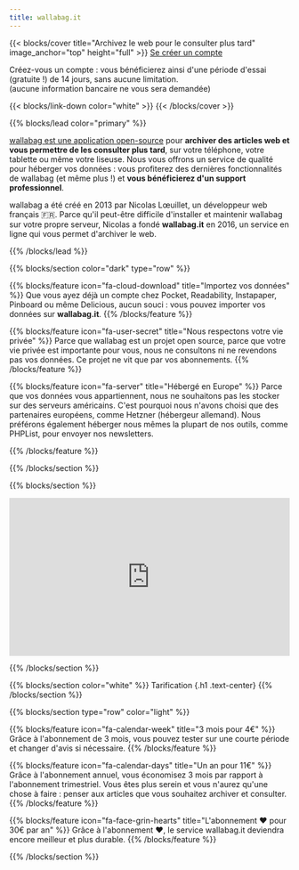 ```yaml
---
title: wallabag.it
---
```


{{< blocks/cover title="Archivez le web pour le consulter plus tard" image_anchor="top" height="full" >}}
<a class="btn btn-lg btn-secondary me-3 mb-4" href="https://app.wallabag.it/">
  Se créer un compte <i class="fa fa-user-plus ms-2"></i>
</a>
<p class="lead mt-5">Créez-vous un compte : vous bénéficierez ainsi d'une période d'essai (gratuite !) de 14 jours, sans aucune limitation.<br />(aucune information bancaire ne vous sera demandée)</p>
{{< blocks/link-down color="white" >}}
{{< /blocks/cover >}}


{{% blocks/lead color="primary" %}}

[wallabag est une application open-source](https://wallabag.org) pour **archiver des articles web et vous permettre de les consulter plus tard**, sur votre téléphone, votre tablette ou même votre liseuse. Nous vous offrons un service de qualité pour héberger vos données : vous profiterez des dernières fonctionnalités de wallabag (et même plus !) et **vous bénéficierez d'un support professionnel**.

wallabag a été créé en 2013 par Nicolas Lœuillet, un développeur web français 🇫🇷. Parce qu'il peut-être difficile d'installer et maintenir wallabag sur votre propre serveur, Nicolas a fondé **wallabag.it** en 2016, un service en ligne qui vous permet d'archiver le web.

{{% /blocks/lead %}}

{{% blocks/section color="dark" type="row" %}}

{{% blocks/feature icon="fa-cloud-download" title="Importez vos données" %}}
Que vous ayez déjà un compte chez Pocket, Readability, Instapaper, Pinboard ou même Delicious, aucun souci : vous pouvez importer vos données sur **wallabag.it**.
{{% /blocks/feature %}}

{{% blocks/feature icon="fa-user-secret" title="Nous respectons votre vie privée" %}}
Parce que wallabag est un projet open source, parce que votre vie privée est importante pour vous, nous ne consultons ni ne revendons pas vos données. Ce projet ne vit que par vos abonnements.
{{% /blocks/feature %}}

{{% blocks/feature icon="fa-server" title="Hébergé en Europe" %}}
Parce que vos données vous appartiennent, nous ne souhaitons pas les stocker sur des serveurs américains. C'est pourquoi nous n'avons choisi que des partenaires européens, comme Hetzner (hébergeur allemand). Nous préférons également héberger nous mêmes la plupart de nos outils, comme PHPList, pour envoyer nos newsletters.

{{% /blocks/feature %}}

{{% /blocks/section %}}

{{% blocks/section %}}

<div style="padding:56.25% 0 0 0;position:relative;"><iframe src="https://player.vimeo.com/video/167435064?badge=0&amp;autopause=0&amp;player_id=0&amp;app_id=58479" frameborder="0" allow="autoplay; fullscreen; picture-in-picture; clipboard-write; encrypted-media" style="position:absolute;top:0;left:0;width:100%;height:100%;" title="What is wallabag?"></iframe></div><script src="https://player.vimeo.com/api/player.js"></script>

{{% /blocks/section %}}

{{% blocks/section color="white" %}}
Tarification
{.h1 .text-center}
{{% /blocks/section %}}

{{% blocks/section type="row" color="light" %}}

{{% blocks/feature icon="fa-calendar-week" title="3 mois pour 4€" %}}
Grâce à l'abonnement de 3 mois, vous pouvez tester sur une courte période et changer d'avis si nécessaire.
{{% /blocks/feature %}}

{{% blocks/feature icon="fa-calendar-days" title="Un an pour 11€" %}}
Grâce à l'abonnement annuel, vous économisez 3 mois par rapport à l'abonnement trimestriel. Vous êtes plus serein et vous n'aurez qu'une chose à faire : penser aux articles que vous souhaitez archiver et consulter.
{{% /blocks/feature %}}

{{% blocks/feature icon="fa-face-grin-hearts" title="L'abonnement ❤️ pour 30€ par an" %}}
Grâce à l'abonnement ❤️, le service wallabag.it deviendra encore meilleur et plus durable.
{{% /blocks/feature %}}

{{% /blocks/section %}}
